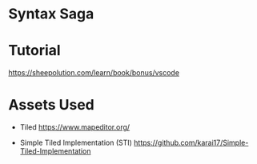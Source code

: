 # Syntax Saga

# Tutorial
https://sheepolution.com/learn/book/bonus/vscode

# Assets Used
- Tiled 
https://www.mapeditor.org/

- Simple Tiled Implementation (STI)
https://github.com/karai17/Simple-Tiled-Implementation


